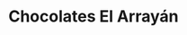 ---
title: "Chocolates El Arrayán"
url: /san-carlos-de-bariloche/chocolates-el-arrayan/
shop: Schokolade
---